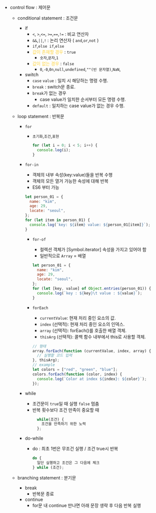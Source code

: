 - control flow : 제어문

  - conditional statement : 조건문
    - if
      - `<`, `>`,`<=`, `>=`,`==`,`!=` : 비교 연산자
      - `&&`,`||`,`!` : 논리 연산자 ( `and`,`or`,`not` )
      - `if`,`else if`,`else`
      - <span style="color:#ffd33d">값이 존재할 경우</span> : `true`
        - `숫자`,`문자`,`1`
      - <span style="color:#ffd33d">값이 없는 경우</span> : `false`
        - `0`,`-0`,`0n`,`null`,`undefined`,`""(빈 문자열)`,`NaN`,
    - switch
      - `case` `value` : 일치 시 해당하는 명령 수행.
      - `break` : switch문 종료.
      - `break`가 없는 경우
        - case value가 일치한 순서부터 모든 명령 수행.
      - `default` : 일치하는 case value가 없는 경우 수행.
  - loop statement : 반복문

    - `for`
      - `초기화`,`조건`,`표현`
        ```javascript
        for (let i = 0; i < 5; i++) {
          console.log(i);
        }
        ```
    - `for-in`

      - 객체의 내부 속성(key:value)들을 반복 수행
      - 객체의 모든 열거 가능한 속성에 대해 반복
      - ES6 부터 가능

      ```javascript
      let person_01 = {
        name: "kim",
        age: 29,
        locate: "seoul",
      };
      for (let item in person_01) {
        console.log(`key: ${item} value: ${person_01[item]}`);
      }
      ```

      - `for-of`

        - 컬렉션 객체가 [Symbol.iterator] 속성을 가지고 있어야 함
        - 일반적으로 `Array` = 배열

        ```javascript
        let person_01 = {
          name: "kim",
          age: 29,
          locate: "seoul",
        };
        for (let [key, value] of Object.entries(person_01)) {
          console.log(`key : ${key}\t value : ${value}`);
        }
        ```

      - `forEach`
        - `currentValue`: 현재 처리 중인 요소의 값.
        - `index` (선택적): 현재 처리 중인 요소의 인덱스.
        - `array` (선택적): forEach()를 호출한 배열 객체.
        - `thisArg` (선택적): 콜백 함수 내부에서 this로 사용할 객체.
        ```js
        // 형태
        array.forEach(function (currentValue, index, array) {
          // 실행할 코드 입력
        }, thisArg);
        // example
        let colors = ["red", "green", "blue"];
        colors.forEach(function (color, index) {
          console.log(`Color at index ${index}: ${color}`);
        });
        ```

    - while

      - 조건문이 `true`일 때 실행 `false` 멈춤
      - 반복 횟수보다 조건 만족이 중요할 때
        ```javascript
          while(조건) {
            조건을 만족하기 위한 노력
          };
        ```

    - do-while
      - do : 최초 1번은 무조건 실행 / 조건 true시 반복
        ```javascript
        do {
          일단 실행하고 조건은 그 다음에 체크
        } while (조건);
        ```

  - branching statement : 분기문
    - break
      - 반복문 종료
    - continue
      - for문 내 continue 만나면 아래 문장 생략 후 다음 반복 실행

